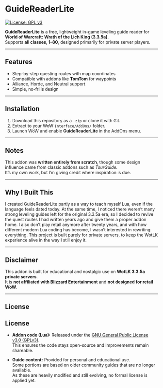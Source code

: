 # GuideReaderLite

[![License: GPL v3](https://img.shields.io/badge/License-GPLv3-blue.svg)](https://www.gnu.org/licenses/gpl-3.0)

**GuideReaderLite** is a free, lightweight in-game leveling guide reader for **World of Warcraft: Wrath of the Lich King (3.3.5a)**.  
Supports **all classes, 1–80**, designed primarily for private server players.



---

## Features
- Step-by-step questing routes with map coordinates
- Compatible with addons like **TomTom** for waypoints
- Alliance, Horde, and Neutral support
- Simple, no-frills design

---

## Installation
1. Download this repository as a `.zip` or clone it with Git.  
2. Extract to your WoW `Interface/AddOns/` folder.  
3. Launch WoW and enable **GuideReaderLite** in the AddOns menu.  

---

## Notes
This addon was **written entirely from scratch**, though some design influence came from classic addons such as *TourGuide*.  
It’s my own work, but I’m giving credit where inspiration is due.

---

## Why I Built This
I created GuideReaderLite partly as a way to teach myself Lua, even if the language feels dated today. At the same time, I noticed there weren’t many strong leveling guides left for the original 3.3.5a era, so I decided to revive the quest routes I had written years ago and give them a proper addon home. I also don’t play retail anymore after twenty years, and with how different modern Lua coding has become, I wasn’t interested in rewriting everything. This project is built purely for private servers, to keep the WotLK experience alive in the way I still enjoy it.

---

## Disclaimer
This addon is built for educational and nostalgic use on **WotLK 3.3.5a private servers**.  
It is **not affiliated with Blizzard Entertainment** and **not designed for retail WoW**.

---

## License
## License
- **Addon code (Lua):** Released under the [GNU General Public License v3.0 (GPLv3)](https://www.gnu.org/licenses/gpl-3.0).  
  This ensures the code stays open-source and improvements remain shareable.  

- **Guide content:** Provided for personal and educational use.  
  Some portions are based on older community guides that are no longer available.  
  As these are heavily modified and still evolving, no formal license is applied yet.

